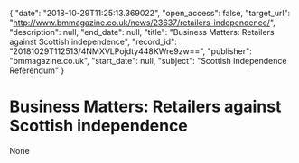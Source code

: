{
  "date": "2018-10-29T11:25:13.369022", 
  "open_access": false, 
  "target_url": "http://www.bmmagazine.co.uk/news/23637/retailers-independence/", 
  "description": null, 
  "end_date": null, 
  "title": "Business Matters: Retailers against Scottish independence", 
  "record_id": "20181029T112513/4NMXVLPojdty448KWre9zw==", 
  "publisher": "bmmagazine.co.uk", 
  "start_date": null, 
  "subject": "Scottish Independence Referendum"
}

# Business Matters: Retailers against Scottish independence

None